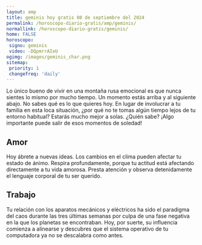 ```yaml
---
layout: amp
title: geminis hoy gratis 08 de septiembre del 2024 
permalink: /horoscopo-diario-gratis/amp/geminis/
normallink: /horoscopo-diario-gratis/geminis/
home: FALSE
horoscopo:
 signo: geminis
 video: -DQpmrrAIeU
ogimg: /images/geminis_char.png
sitemap:
 priority: 1
 changefreq: 'daily'
---
```



Lo único bueno de vivir en una montaña rusa emocional es que nunca sientes lo mismo por mucho tiempo. Un momento estás arriba y al siguiente abajo. No sabes qué es lo que quieres hoy. En lugar de  involucrar a tu familia en esta loca situación, ¿por qué no te tomas algún tiempo lejos de tu entorno habitual? Estarás mucho mejor a solas. ¿Quién sabe? ¡Algo importante puede salir de esos momentos de soledad!

## Amor

Hoy ábrete a nuevas ideas. Los cambios en el clima pueden afectar tu estado de ánimo. Respira profundamente, porque tu actitud está afectando directamente a tu vida amorosa. Presta atención y observa detenidamente el lenguaje corporal de tu ser querido.

## Trabajo

Tu relación con los aparatos mecánicos y eléctricos ha sido el paradigma del caos durante las tres últimas semanas por culpa de una fase negativa en la que los planetas se encontraban. Hoy, por suerte, su influencia comienza a alinearse y descubres que el sistema operativo de tu computadora ya no se descalabra como antes.